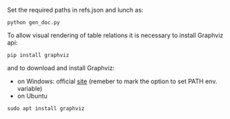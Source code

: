 Set the required paths in refs.json and lunch as:
```
python gen_doc.py
```

To allow visual rendering of table relations it is necessary to install Graphviz api:
```
pip install graphviz
```
and to download and install Graphviz:
- on Windows: official [site](https://graphviz.org/) (remeber to mark the option to set PATH env. variable)
- on Ubuntu 
```
sudo apt install graphviz
```
